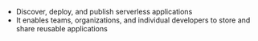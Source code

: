 -  Discover, deploy, and publish serverless applications
- It enables teams, organizations, and individual developers to store and share reusable applications